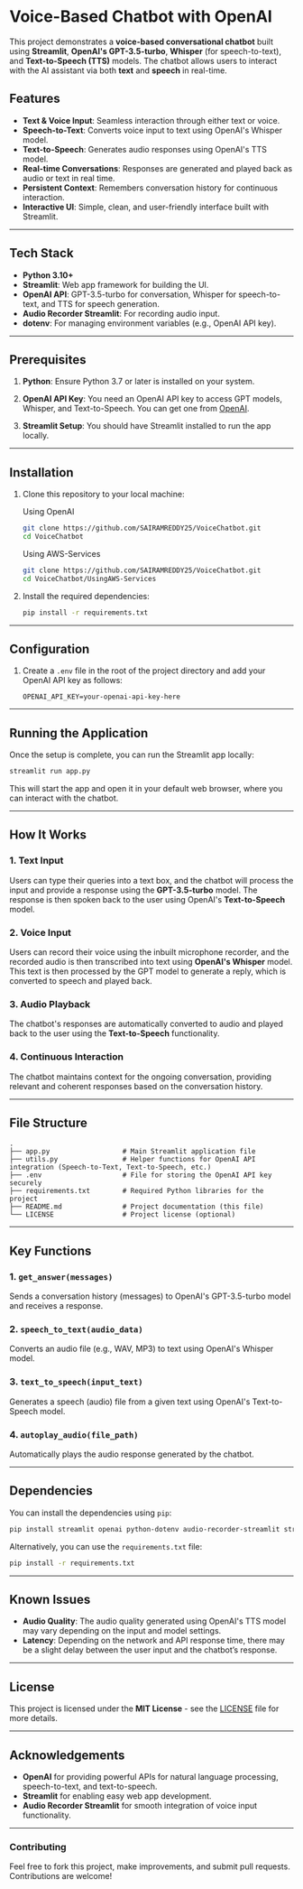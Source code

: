 # **Voice-Based Chatbot with OpenAI**

This project demonstrates a **voice-based conversational chatbot** built using **Streamlit**, **OpenAI's GPT-3.5-turbo**, **Whisper** (for speech-to-text), and **Text-to-Speech (TTS)** models. The chatbot allows users to interact with the AI assistant via both **text** and **speech** in real-time.

## **Features**

- **Text & Voice Input**: Seamless interaction through either text or voice.
- **Speech-to-Text**: Converts voice input to text using OpenAI's Whisper model.
- **Text-to-Speech**: Generates audio responses using OpenAI's TTS model.
- **Real-time Conversations**: Responses are generated and played back as audio or text in real time.
- **Persistent Context**: Remembers conversation history for continuous interaction.
- **Interactive UI**: Simple, clean, and user-friendly interface built with Streamlit.

---

## **Tech Stack**

- **Python 3.10+**
- **Streamlit**: Web app framework for building the UI.
- **OpenAI API**: GPT-3.5-turbo for conversation, Whisper for speech-to-text, and TTS for speech generation.
- **Audio Recorder Streamlit**: For recording audio input.
- **dotenv**: For managing environment variables (e.g., OpenAI API key).

---

## **Prerequisites**

1. **Python**: Ensure Python 3.7 or later is installed on your system.
   
2. **OpenAI API Key**: You need an OpenAI API key to access GPT models, Whisper, and Text-to-Speech. You can get one from [OpenAI](https://platform.openai.com/account/api-keys).

3. **Streamlit Setup**: You should have Streamlit installed to run the app locally.

---

## **Installation**

1. Clone this repository to your local machine:

   Using OpenAI
    ```bash
    git clone https://github.com/SAIRAMREDDY25/VoiceChatbot.git
    cd VoiceChatbot
    ```
   Using AWS-Services
    ```bash
    git clone https://github.com/SAIRAMREDDY25/VoiceChatbot.git
    cd VoiceChatbot/UsingAWS-Services
    ```
    

3. Install the required dependencies:

    ```bash
    pip install -r requirements.txt
    ```

---

## **Configuration**

1. Create a `.env` file in the root of the project directory and add your OpenAI API key as follows:

    ```env
    OPENAI_API_KEY=your-openai-api-key-here
    ```

---

## **Running the Application**

Once the setup is complete, you can run the Streamlit app locally:

```bash
streamlit run app.py
```

This will start the app and open it in your default web browser, where you can interact with the chatbot.

---

## **How It Works**

### **1. Text Input**
Users can type their queries into a text box, and the chatbot will process the input and provide a response using the **GPT-3.5-turbo** model. The response is then spoken back to the user using OpenAI's **Text-to-Speech** model.

### **2. Voice Input**
Users can record their voice using the inbuilt microphone recorder, and the recorded audio is then transcribed into text using **OpenAI's Whisper** model. This text is then processed by the GPT model to generate a reply, which is converted to speech and played back.

### **3. Audio Playback**
The chatbot's responses are automatically converted to audio and played back to the user using the **Text-to-Speech** functionality.

### **4. Continuous Interaction**
The chatbot maintains context for the ongoing conversation, providing relevant and coherent responses based on the conversation history.

---

## **File Structure**

```plaintext
.
├── app.py                  # Main Streamlit application file
├── utils.py                # Helper functions for OpenAI API integration (Speech-to-Text, Text-to-Speech, etc.)
├── .env                    # File for storing the OpenAI API key securely
├── requirements.txt        # Required Python libraries for the project
├── README.md               # Project documentation (this file)
└── LICENSE                 # Project license (optional)
```

---

## **Key Functions**

### **1. `get_answer(messages)`**
Sends a conversation history (messages) to OpenAI's GPT-3.5-turbo model and receives a response. 

### **2. `speech_to_text(audio_data)`**
Converts an audio file (e.g., WAV, MP3) to text using OpenAI's Whisper model.

### **3. `text_to_speech(input_text)`**
Generates a speech (audio) file from a given text using OpenAI's Text-to-Speech model.

### **4. `autoplay_audio(file_path)`**
Automatically plays the audio response generated by the chatbot.

---

## **Dependencies**

You can install the dependencies using `pip`:

```bash
pip install streamlit openai python-dotenv audio-recorder-streamlit streamlit-float
```

Alternatively, you can use the `requirements.txt` file:

```bash
pip install -r requirements.txt
```

---

## **Known Issues**

- **Audio Quality**: The audio quality generated using OpenAI's TTS model may vary depending on the input and model settings.
- **Latency**: Depending on the network and API response time, there may be a slight delay between the user input and the chatbot’s response.

---

## **License**

This project is licensed under the **MIT License** - see the [LICENSE](LICENSE) file for more details.

---

## **Acknowledgements**

- **OpenAI** for providing powerful APIs for natural language processing, speech-to-text, and text-to-speech.
- **Streamlit** for enabling easy web app development.
- **Audio Recorder Streamlit** for smooth integration of voice input functionality.

---

### **Contributing**

Feel free to fork this project, make improvements, and submit pull requests. Contributions are welcome!

